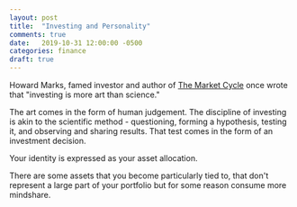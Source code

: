 ```yaml
---
layout: post
title:  "Investing and Personality"
comments: true
date:   2019-10-31 12:00:00 -0500
categories: finance
draft: true
---
```


Howard Marks, famed investor and author of [The Market Cycle](https://www.amazon.ca/dp/B078977BRM/ref=dp-kindle-redirect?_encoding=UTF8&btkr=1) once wrote that "investing is more art than science."

The art comes in the form of human judgement. The discipline of investing is akin to the scientific method - questioning, forming a hypothesis, testing it, and observing and sharing results. That test comes in the form of an investment decision. 

Your identity is expressed as your asset allocation. 

There are some assets that you become particularly tied to, that don't represent a large part of your portfolio but for some reason consume more mindshare.  